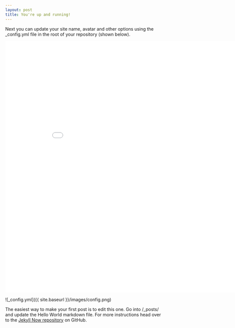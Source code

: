 ```yaml
---
layout: post
title: You're up and running!
---
```


Next you can update your site name, avatar and other options using the _config.yml file in the root of your repository (shown below).

<iframe width="900" height="800" frameborder="0" scrolling="no" src="//plot.ly/~JiroSakamoto/5.embed"></iframe>

![_config.yml]({{ site.baseurl }}/images/config.png)

The easiest way to make your first post is to edit this one. Go into /_posts/ and update the Hello World markdown file. For more instructions head over to the [Jekyll Now repository](https://github.com/barryclark/jekyll-now) on GitHub.
